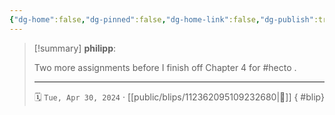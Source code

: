 ```yaml
---
{"dg-home":false,"dg-pinned":false,"dg-home-link":false,"dg-publish":true,"tags":["dgblip"],"disabled rules":["yaml-title","yaml-title-alias","file-name-heading"],"title":"philipp on mastodon @ 2024-04-30","created-date":"2024-04-30T20:38:27","id":112362095109232670,"updated-date":"2025-05-02T08:50:44","dg-path":"blips/112362095109232680.md","permalink":"/blips/112362095109232680/","dgPassFrontmatter":true}
---
```


> [!summary] **philipp**:
>
> Two more assignments before I finish off Chapter 4 for #hecto .
> - - -
>
> 🗓️ `Tue, Apr 30, 2024` · [[public/blips/112362095109232680\|🔗]]
{ #blip}

